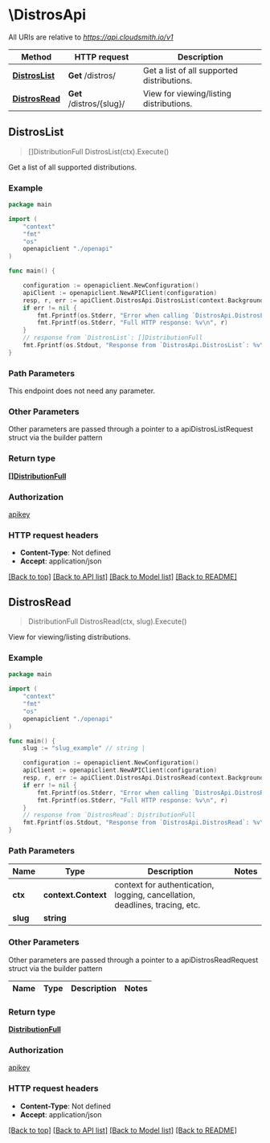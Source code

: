 # \DistrosApi

All URIs are relative to *https://api.cloudsmith.io/v1*

Method | HTTP request | Description
------------- | ------------- | -------------
[**DistrosList**](DistrosApi.md#DistrosList) | **Get** /distros/ | Get a list of all supported distributions.
[**DistrosRead**](DistrosApi.md#DistrosRead) | **Get** /distros/{slug}/ | View for viewing/listing distributions.



## DistrosList

> []DistributionFull DistrosList(ctx).Execute()

Get a list of all supported distributions.



### Example

```go
package main

import (
    "context"
    "fmt"
    "os"
    openapiclient "./openapi"
)

func main() {

    configuration := openapiclient.NewConfiguration()
    apiClient := openapiclient.NewAPIClient(configuration)
    resp, r, err := apiClient.DistrosApi.DistrosList(context.Background()).Execute()
    if err != nil {
        fmt.Fprintf(os.Stderr, "Error when calling `DistrosApi.DistrosList``: %v\n", err)
        fmt.Fprintf(os.Stderr, "Full HTTP response: %v\n", r)
    }
    // response from `DistrosList`: []DistributionFull
    fmt.Fprintf(os.Stdout, "Response from `DistrosApi.DistrosList`: %v\n", resp)
}
```

### Path Parameters

This endpoint does not need any parameter.

### Other Parameters

Other parameters are passed through a pointer to a apiDistrosListRequest struct via the builder pattern


### Return type

[**[]DistributionFull**](DistributionFull.md)

### Authorization

[apikey](../README.md#apikey)

### HTTP request headers

- **Content-Type**: Not defined
- **Accept**: application/json

[[Back to top]](#) [[Back to API list]](../README.md#documentation-for-api-endpoints)
[[Back to Model list]](../README.md#documentation-for-models)
[[Back to README]](../README.md)


## DistrosRead

> DistributionFull DistrosRead(ctx, slug).Execute()

View for viewing/listing distributions.



### Example

```go
package main

import (
    "context"
    "fmt"
    "os"
    openapiclient "./openapi"
)

func main() {
    slug := "slug_example" // string | 

    configuration := openapiclient.NewConfiguration()
    apiClient := openapiclient.NewAPIClient(configuration)
    resp, r, err := apiClient.DistrosApi.DistrosRead(context.Background(), slug).Execute()
    if err != nil {
        fmt.Fprintf(os.Stderr, "Error when calling `DistrosApi.DistrosRead``: %v\n", err)
        fmt.Fprintf(os.Stderr, "Full HTTP response: %v\n", r)
    }
    // response from `DistrosRead`: DistributionFull
    fmt.Fprintf(os.Stdout, "Response from `DistrosApi.DistrosRead`: %v\n", resp)
}
```

### Path Parameters


Name | Type | Description  | Notes
------------- | ------------- | ------------- | -------------
**ctx** | **context.Context** | context for authentication, logging, cancellation, deadlines, tracing, etc.
**slug** | **string** |  | 

### Other Parameters

Other parameters are passed through a pointer to a apiDistrosReadRequest struct via the builder pattern


Name | Type | Description  | Notes
------------- | ------------- | ------------- | -------------


### Return type

[**DistributionFull**](DistributionFull.md)

### Authorization

[apikey](../README.md#apikey)

### HTTP request headers

- **Content-Type**: Not defined
- **Accept**: application/json

[[Back to top]](#) [[Back to API list]](../README.md#documentation-for-api-endpoints)
[[Back to Model list]](../README.md#documentation-for-models)
[[Back to README]](../README.md)

